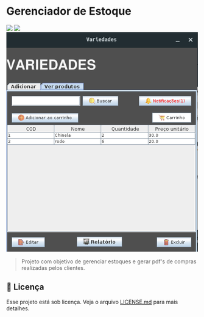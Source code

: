# Gerenciador de Estoque
<div align="left">
  <img src="https://img.shields.io/badge/Java-ED8B00?style=for-the-badge&logo=java&logoColor=white">
  <img src="https://img.shields.io/badge/MySQL-00000F?style=for-the-badge&logo=mysql&logoColor=white">
</div>
<img src="imgsProjeto/verProdutos.png" alt="Exemplo imagem">

> Projeto com objetivo de gerenciar estoques e gerar pdf's de compras realizadas pelos clientes.

## 📝 Licença

Esse projeto está sob licença. Veja o arquivo [LICENSE.md](https://www.mit.edu/~amini/LICENSE.md) para mais detalhes.
